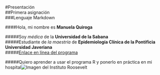 #Presentación  
##Primera asignación  
###Lenguaje Markdown  

####Hola, mi nombre es **Manuela Quiroga**

#####Soy *médica* de la **Universidad de la Sabana**   
#####Estudiante de *la maestría* de **Epidemiología Clínica de la Pontificia Universidad Javeriana**   
#####[Enlace en línea del programa](https://www.javeriana.edu.co/maestria-epidemiologia-clinica)  

#####Quiero aprender a usar el programa R y ponerlo en práctica en mi hospital![Imagen del Instituto Roosevelt](C:\Users\mrural1\Pictures\Instituto-Roosevelt-sede.jpg "Instituto Roosevelt")

